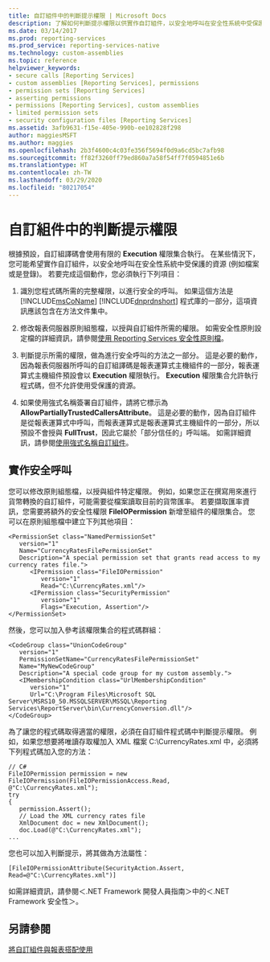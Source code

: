 ```yaml
---
title: 自訂組件中的判斷提示權限 | Microsoft Docs
description: 了解如何判斷提示權限以供實作自訂組件，以安全地呼叫在安全性系統中受保護的資源。
ms.date: 03/14/2017
ms.prod: reporting-services
ms.prod_service: reporting-services-native
ms.technology: custom-assemblies
ms.topic: reference
helpviewer_keywords:
- secure calls [Reporting Services]
- custom assemblies [Reporting Services], permissions
- permission sets [Reporting Services]
- asserting permissions
- permissions [Reporting Services], custom assemblies
- limited permission sets
- security configuration files [Reporting Services]
ms.assetid: 3afb9631-f15e-405e-990b-ee102828f298
author: maggiesMSFT
ms.author: maggies
ms.openlocfilehash: 2b3f4600c4c03fe356f5694f0d9a6cd5bc7afb98
ms.sourcegitcommit: ff82f3260ff79ed860a7a58f54ff7f0594851e6b
ms.translationtype: HT
ms.contentlocale: zh-TW
ms.lasthandoff: 03/29/2020
ms.locfileid: "80217054"
---
```

# <a name="asserting-permissions-in-custom-assemblies"></a>自訂組件中的判斷提示權限
  根據預設，自訂組譯碼會使用有限的 **Execution** 權限集合執行。 在某些情況下，您可能希望實作自訂組件，以安全地呼叫在安全性系統中受保護的資源 (例如檔案或是登錄)。 若要完成這個動作，您必須執行下列項目：  
  
1.  識別您程式碼所需的完整權限，以進行安全的呼叫。 如果這個方法是 [!INCLUDE[msCoName](../../includes/msconame-md.md)] [!INCLUDE[dnprdnshort](../../includes/dnprdnshort-md.md)] 程式庫的一部分，這項資訊應該包含在方法文件集中。  
  
2.  修改報表伺服器原則組態檔，以授與自訂組件所需的權限。 如需安全性原則設定檔的詳細資訊，請參閱[使用 Reporting Services 安全性原則檔](../../reporting-services/extensions/secure-development/using-reporting-services-security-policy-files.md)。  
  
3.  判斷提示所需的權限，做為進行安全呼叫的方法之一部分。 這是必要的動作，因為報表伺服器所呼叫的自訂組譯碼是報表運算式主機組件的一部分，報表運算式主機組件預設會以 **Execution** 權限執行。 **Execution** 權限集合允許執行程式碼，但不允許使用受保護的資源。  
  
4.  如果使用強式名稱簽署自訂組件，請將它標示為 **AllowPartiallyTrustedCallersAttribute**。 這是必要的動作，因為自訂組件是從報表運算式中呼叫，而報表運算式是報表運算式主機組件的一部分，所以預設不會授與 **FullTrust**，因此它屬於「部分信任的」呼叫端。 如需詳細資訊，請參閱[使用強式名稱自訂組件](../../reporting-services/custom-assemblies/using-strong-named-custom-assemblies.md)。  
  
## <a name="implementing-a-secure-call"></a>實作安全呼叫  
 您可以修改原則組態檔，以授與組件特定權限。 例如，如果您正在撰寫用來進行貨幣轉換的自訂組件，可能需要從檔案讀取目前的貨幣匯率。 若要擷取匯率資訊，您需要將額外的安全性權限 **FileIOPermission** 新增至組件的權限集合。 您可以在原則組態檔中建立下列其他項目：  
  
```  
<PermissionSet class="NamedPermissionSet"  
   version="1"  
   Name="CurrencyRatesFilePermissionSet"  
   Description="A special permission set that grants read access to my currency rates file.">  
      <IPermission class="FileIOPermission"  
         version="1"  
         Read="C:\CurrencyRates.xml"/>  
      <IPermission class="SecurityPermission"  
         version="1"  
         Flags="Execution, Assertion"/>  
</PermissionSet>  
```  
  
 然後，您可以加入參考該權限集合的程式碼群組：  
  
```  
<CodeGroup class="UnionCodeGroup"  
   version="1"  
   PermissionSetName="CurrencyRatesFilePermissionSet"  
   Name="MyNewCodeGroup"  
   Description="A special code group for my custom assembly.">  
   <IMembershipCondition class="UrlMembershipCondition"  
      version="1"  
      Url="C:\Program Files\Microsoft SQL Server\MSRS10_50.MSSQLSERVER\MSSQL\Reporting Services\ReportServer\bin\CurrencyConversion.dll"/>  
</CodeGroup>  
```  
  
 為了讓您的程式碼取得適當的權限，必須在自訂組件程式碼中判斷提示權限。 例如，如果您想要將唯讀存取權加入 XML 檔案 C:\CurrencyRates.xml 中，必須將下列程式碼加入您的方法：  
  
```  
// C#  
FileIOPermission permission = new FileIOPermission(FileIOPermissionAccess.Read, @"C:\CurrencyRates.xml");  
try  
{  
   permission.Assert();  
   // Load the XML currency rates file  
   XmlDocument doc = new XmlDocument();  
   doc.Load(@"C:\CurrencyRates.xml");  
...  
```  
  
 您也可以加入判斷提示，將其做為方法屬性：  
  
```  
[FileIOPermissionAttribute(SecurityAction.Assert, Read=@"C:\CurrencyRates.xml")]  
```  
  
 如需詳細資訊，請參閱＜.NET Framework 開發人員指南＞中的＜.NET Framework 安全性＞。  
  
## <a name="see-also"></a>另請參閱  
 [將自訂組件與報表搭配使用](../../reporting-services/custom-assemblies/using-custom-assemblies-with-reports.md)  
  
  
